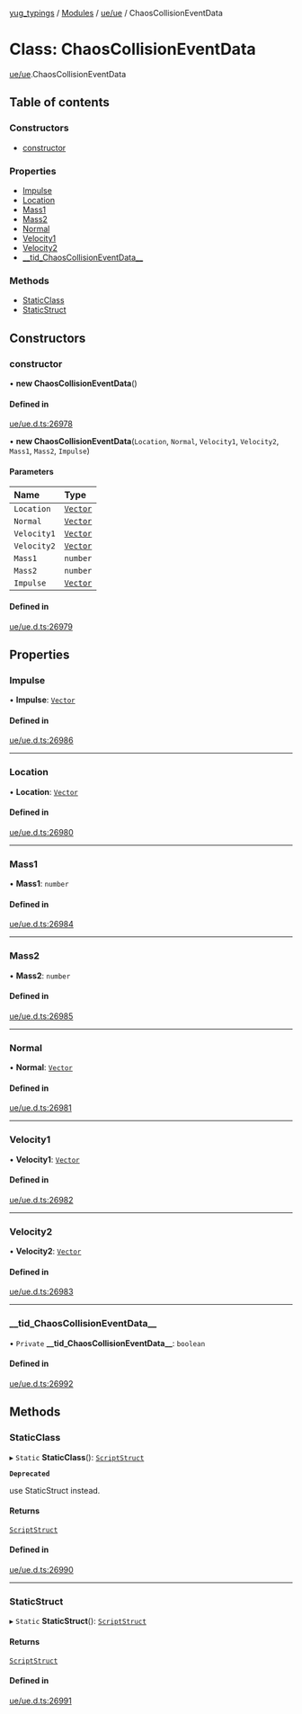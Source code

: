[yug_typings](../README.md) / [Modules](../modules.md) / [ue/ue](../modules/ue_ue.md) / ChaosCollisionEventData

# Class: ChaosCollisionEventData

[ue/ue](../modules/ue_ue.md).ChaosCollisionEventData

## Table of contents

### Constructors

- [constructor](ue_ue.ChaosCollisionEventData.md#constructor)

### Properties

- [Impulse](ue_ue.ChaosCollisionEventData.md#impulse)
- [Location](ue_ue.ChaosCollisionEventData.md#location)
- [Mass1](ue_ue.ChaosCollisionEventData.md#mass1)
- [Mass2](ue_ue.ChaosCollisionEventData.md#mass2)
- [Normal](ue_ue.ChaosCollisionEventData.md#normal)
- [Velocity1](ue_ue.ChaosCollisionEventData.md#velocity1)
- [Velocity2](ue_ue.ChaosCollisionEventData.md#velocity2)
- [\_\_tid\_ChaosCollisionEventData\_\_](ue_ue.ChaosCollisionEventData.md#__tid_chaoscollisioneventdata__)

### Methods

- [StaticClass](ue_ue.ChaosCollisionEventData.md#staticclass)
- [StaticStruct](ue_ue.ChaosCollisionEventData.md#staticstruct)

## Constructors

### constructor

• **new ChaosCollisionEventData**()

#### Defined in

[ue/ue.d.ts:26978](https://github.com/YugMetaverse/yug_typings/blob/b7d9b19/ue/ue.d.ts#L26978)

• **new ChaosCollisionEventData**(`Location`, `Normal`, `Velocity1`, `Velocity2`, `Mass1`, `Mass2`, `Impulse`)

#### Parameters

| Name | Type |
| :------ | :------ |
| `Location` | [`Vector`](ue_ue_s.Vector.md) |
| `Normal` | [`Vector`](ue_ue_s.Vector.md) |
| `Velocity1` | [`Vector`](ue_ue_s.Vector.md) |
| `Velocity2` | [`Vector`](ue_ue_s.Vector.md) |
| `Mass1` | `number` |
| `Mass2` | `number` |
| `Impulse` | [`Vector`](ue_ue_s.Vector.md) |

#### Defined in

[ue/ue.d.ts:26979](https://github.com/YugMetaverse/yug_typings/blob/b7d9b19/ue/ue.d.ts#L26979)

## Properties

### Impulse

• **Impulse**: [`Vector`](ue_ue_s.Vector.md)

#### Defined in

[ue/ue.d.ts:26986](https://github.com/YugMetaverse/yug_typings/blob/b7d9b19/ue/ue.d.ts#L26986)

___

### Location

• **Location**: [`Vector`](ue_ue_s.Vector.md)

#### Defined in

[ue/ue.d.ts:26980](https://github.com/YugMetaverse/yug_typings/blob/b7d9b19/ue/ue.d.ts#L26980)

___

### Mass1

• **Mass1**: `number`

#### Defined in

[ue/ue.d.ts:26984](https://github.com/YugMetaverse/yug_typings/blob/b7d9b19/ue/ue.d.ts#L26984)

___

### Mass2

• **Mass2**: `number`

#### Defined in

[ue/ue.d.ts:26985](https://github.com/YugMetaverse/yug_typings/blob/b7d9b19/ue/ue.d.ts#L26985)

___

### Normal

• **Normal**: [`Vector`](ue_ue_s.Vector.md)

#### Defined in

[ue/ue.d.ts:26981](https://github.com/YugMetaverse/yug_typings/blob/b7d9b19/ue/ue.d.ts#L26981)

___

### Velocity1

• **Velocity1**: [`Vector`](ue_ue_s.Vector.md)

#### Defined in

[ue/ue.d.ts:26982](https://github.com/YugMetaverse/yug_typings/blob/b7d9b19/ue/ue.d.ts#L26982)

___

### Velocity2

• **Velocity2**: [`Vector`](ue_ue_s.Vector.md)

#### Defined in

[ue/ue.d.ts:26983](https://github.com/YugMetaverse/yug_typings/blob/b7d9b19/ue/ue.d.ts#L26983)

___

### \_\_tid\_ChaosCollisionEventData\_\_

• `Private` **\_\_tid\_ChaosCollisionEventData\_\_**: `boolean`

#### Defined in

[ue/ue.d.ts:26992](https://github.com/YugMetaverse/yug_typings/blob/b7d9b19/ue/ue.d.ts#L26992)

## Methods

### StaticClass

▸ `Static` **StaticClass**(): [`ScriptStruct`](ue_ue.ScriptStruct.md)

**`Deprecated`**

use StaticStruct instead.

#### Returns

[`ScriptStruct`](ue_ue.ScriptStruct.md)

#### Defined in

[ue/ue.d.ts:26990](https://github.com/YugMetaverse/yug_typings/blob/b7d9b19/ue/ue.d.ts#L26990)

___

### StaticStruct

▸ `Static` **StaticStruct**(): [`ScriptStruct`](ue_ue.ScriptStruct.md)

#### Returns

[`ScriptStruct`](ue_ue.ScriptStruct.md)

#### Defined in

[ue/ue.d.ts:26991](https://github.com/YugMetaverse/yug_typings/blob/b7d9b19/ue/ue.d.ts#L26991)
